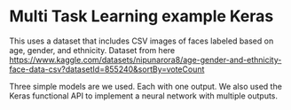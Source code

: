 # Multi Task Learning example Keras

This uses a dataset that includes CSV images of faces labeled based on age, gender, and ethnicity.
Dataset from here https://www.kaggle.com/datasets/nipunarora8/age-gender-and-ethnicity-face-data-csv?datasetId=855240&sortBy=voteCount

Three simple models are we used. Each with one output. We also used the Keras functional API to implement a neural network with multiple outputs.
